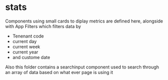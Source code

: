 # stats
Components using small cards to diplay metrics are defined here, alongside with App Filters which filters data by 
- Tenenant code
- current day
- current week
- current year
- and custome date

Also this folder contains a searchinput component used to search through an array of data based on what ever page is using it